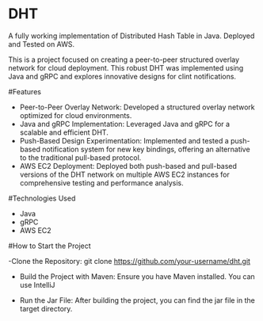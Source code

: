 # DHT
A fully working implementation of Distributed Hash Table in Java. Deployed and Tested on AWS.

This is a project focused on creating a peer-to-peer structured overlay network for cloud deployment. This robust DHT was implemented using Java and gRPC and explores innovative designs for clint notifications.

#Features
- Peer-to-Peer Overlay Network: Developed a structured overlay network optimized for cloud environments.
- Java and gRPC Implementation: Leveraged Java and gRPC for a scalable and efficient DHT.
- Push-Based Design Experimentation: Implemented and tested a push-based notification system for new key bindings, offering an alternative to the traditional pull-based protocol.
- AWS EC2 Deployment: Deployed both push-based and pull-based versions of the DHT network on multiple AWS EC2 instances for comprehensive testing and performance analysis.

#Technologies Used
- Java
- gRPC
- AWS EC2

#How to Start the Project

-Clone the Repository:
git clone https://github.com/your-username/dht.git

- Build the Project with Maven:
Ensure you have Maven installed. You can use IntelliJ

- Run the Jar File:
After building the project, you can find the jar file in the target directory.
